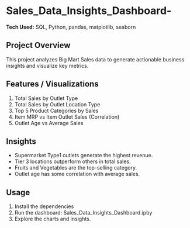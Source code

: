 # Sales_Data_Insights_Dashboard-

**Tech Used:** SQL, Python, pandas, matplotlib, seaborn

## Project Overview
This project analyzes Big Mart Sales data to generate actionable business insights and visualize key metrics.

## Features / Visualizations
1. Total Sales by Outlet Type
2. Total Sales by Outlet Location Type
3. Top 5 Product Categories by Sales
4. Item MRP vs Item Outlet Sales (Correlation)
5. Outlet Age vs Average Sales

## Insights
- Supermarket Type1 outlets generate the highest revenue.
- Tier 3 locations outperform others in total sales.
- Fruits and Vegetables are the top-selling category.
- Outlet age has some correlation with average sales.

## Usage
1. Install the dependencies
2. Run the dashboard: Sales_Data_Insights_Dashboard.ipby
3. Explore the charts and insights.

